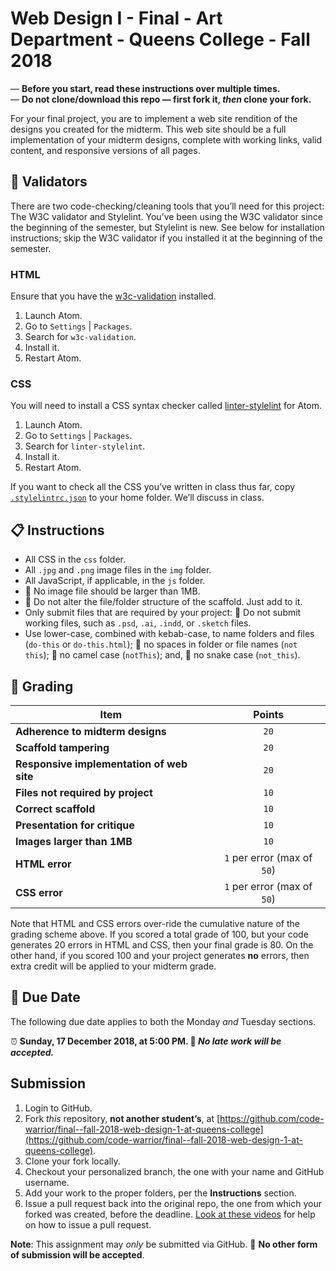 # Web Design I - Final - Art Department - Queens College - Fall 2018

— **Before you start, read these instructions over multiple times.**  
— **Do not clone/download this repo — first fork it, *then* clone your fork.**

For your final project, you are to implement a web site rendition of the designs you created for the midterm. This web site should be a full implementation of your midterm designs, complete with working links, valid content, and responsive versions of all pages.

## 🧹 Validators
There are two code-checking/cleaning tools that you’ll need for this project: The W3C validator and Stylelint. You’ve been using the W3C validator since the beginning of the semester, but Stylelint is new. See below for installation instructions; skip the W3C validator if you installed it at the beginning of the semester.

### HTML
Ensure that you have the [w3c-validation](https://atom.io/packages/w3c-validation) installed.
1. Launch Atom.
2. Go to `Settings` | `Packages`.
3. Search for `w3c-validation`.
4. Install it.
5. Restart Atom.

### CSS
You will need to install a CSS syntax checker called [linter-stylelint](https://atom.io/packages/linter-stylelint) for Atom.
1. Launch Atom.
2. Go to `Settings` | `Packages`.
3. Search for `linter-stylelint`.
4. Install it.
5. Restart Atom.

If you want to check all the CSS you’ve written in class thus far, copy [`.stylelintrc.json`](https://gist.github.com/code-warrior/a766f7c32bab9a82b467601800b00a46) to your home folder. We’ll discuss in class.

## 📋 Instructions
* All CSS in the `css` folder.
* All `.jpg` and `.png` image files in the `img` folder.
* All JavaScript, if applicable, in the `js` folder.
* 🚫 No image file should be larger than 1MB.
* 🚫 Do not alter the file/folder structure of the scaffold. Just add to it.
* Only submit files that are required by your project: 🚫 Do not submit working files, such as `.psd`, `.ai`, `.indd`, or `.sketch` files.
* Use lower-case, combined with kebab-case, to name folders and files (`do-this` or `do-this.html`); 🚫 no spaces in folder or file names (`not this`); 🚫 no camel case (`notThis`); and, 🚫 no snake case (`not_this`).

## 📝 Grading
| Item                                                      | Points                      |
|-----------------------------------------------------------|:---------------------------:|
| **Adherence to midterm designs**                          | `20`                        |
| **Scaffold tampering**                                    | `20`                        |
| **Responsive implementation of web site**                 | `20`                        |
| **Files not required by project**                         | `10`                        |
| **Correct scaffold**                                      | `10`                        |
| **Presentation for critique**                             | `10`                        |
| **Images larger than 1MB**                                | `10`                        |
| **HTML error**                                            | `1` per error (max of `50`) |
| **CSS error**                                             | `1` per error (max of `50`) |

Note that HTML and CSS errors over-ride the cumulative nature of the grading scheme above. If you scored a total grade of 100, but your code generates 20 errors in HTML and CSS, then your final grade is 80. On the other hand, if you scored 100 and your project generates **no** errors, then extra credit will be applied to your midterm grade.

## 📅 Due Date
The following due date applies to both the Monday *and* Tuesday sections.

⏰ **Sunday, 17 December 2018, at 5:00 PM. 🚫 _No late work will be accepted._**

## Submission
1. Login to GitHub.
2. Fork *this* repository, **not another student’s**, at [https://github.com/code-warrior/final--fall-2018-web-design-1-at-queens-college](https://github.com/code-warrior/final--fall-2018-web-design-1-at-queens-college).
3. Clone your fork locally.
4. Checkout your personalized branch, the one with your name and GitHub username.
5. Add your work to the proper folders, per the **Instructions** section.
6. Issue a pull request back into the original repo, the one from which your forked was created, before the deadline. [Look at these videos](http://code-warrior.github.io/tutorials/git/github/) for help on how to issue a pull request.

**Note**: This assignment may *only* be submitted via GitHub. 🚫 **No other form of submission will be accepted**.
